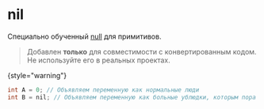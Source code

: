 # nil

Специально обученный [null](null.md) для примитивов.

> Добавлен **только** для совместимости с конвертированным кодом. Не используйте его в реальных проектах.
>
{style="warning"}

```C++
int A = 0; // Объявляем переменную как нормальные люди
int B = nil; // Объявляем переменную как больные ублюдки, которым пора лечиться
```